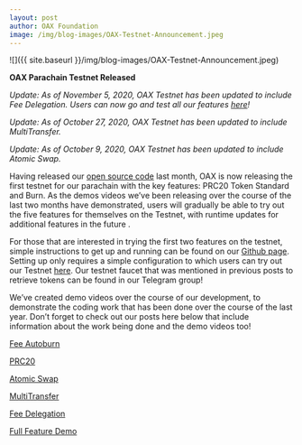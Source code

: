```yaml
---
layout: post
author: OAX Foundation
image: /img/blog-images/OAX-Testnet-Announcement.jpeg
---
```


![]({{ site.baseurl }}/img/blog-images/OAX-Testnet-Announcement.jpeg)


<b>OAX Parachain Testnet Released</b>

<em>Update: As of November 5, 2020, OAX Testnet has been updated to include Fee Delegation. Users can now go and test all our features <a href="http://testnet.oax.org" target="_blank">here</a>!</em>

<em>Update: As of October 27, 2020, OAX Testnet has been updated to include MultiTransfer.</em>

<em>Update: As of October 9, 2020, OAX Testnet has been updated to include Atomic Swap.</em>

Having released our <a href="https://github.com/OAXFoundation/parrot/" target="_blank">open source code</a> last month, OAX is now releasing the first testnet for our parachain with the key features: PRC20 Token Standard and Burn.  As the demos videos we’ve been releasing over the course of the last two months have demonstrated, users will gradually be able to try out the five features for themselves on the Testnet, with runtime updates for additional features in the future .

For those that are interested in trying the first two features on the testnet, simple instructions to get up and running can be found on our <a href="https://github.com/OAXFoundation/parrot/blob/master/Testnet-HOWTO.md" target="_blank">Github page</a>. Setting up only requires a simple configuration to which users can try out our Testnet <a href="http://testnet.oax.org" target="_blank">here</a>. Our testnet faucet that was mentioned in previous posts to retrieve tokens can be found in our Telegram group!

We’ve created demo videos over the course of our development, to demonstrate the coding work that has been done over the course of the last year. Don’t forget to check out our posts here below that include information about the work being done and the demo videos too!

<a href="https://www.oax.org/2020/06/05/OAX-Parachain-Burn.html" target="_blank"> Fee Autoburn</a>

<a href="https://www.oax.org/2020/06/11/OAX-PRC20-Tokens.html" target="_blank"> PRC20</a>

<a href="https://www.oax.org/2020/07/24/A-Look-At-The-OAX-Parachain-Atomic-Swap.html" target="_blank"> Atomic Swap</a>

<a href="https://www.oax.org/2020/08/27/A-Look-At-The-OAX-Parachain-Multitransfer-Feature.html" target="_blank"> MultiTransfer</a>

<a href="https://www.oax.org/2020/09/17/A-Look-At-The-OAX-Parachain-Fee-Delegation-Feature.html" target="_blank"> Fee Delegation</a>

<a href="https://www.oax.org/2020/10/20/Parachain-Features-Full-Demo.html" target="_blank"> Full Feature Demo</a>